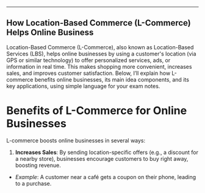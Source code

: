 ----

## How Location-Based Commerce (L-Commerce) Helps Online Business
Location-Based Commerce (L-Commerce), also known as Location-Based Services (LBS), helps online businesses by using a customer's location (via GPS or similar technology) to offer personalized services, ads, or information in real time. This makes shopping more convenient, increases sales, and improves customer satisfaction. Below, I’ll explain how L-commerce benefits online businesses, its main idea components, and its key applications, using simple language for your exam notes.

# Benefits of L-Commerce for Online Businesses

L-commerce boosts online businesses in several ways:

1. **Increases Sales**: By sending location-specific offers (e.g., a discount for a nearby store), businesses encourage customers to buy right away, boosting revenue.
- *Example*: A customer near a café gets a coupon on their phone, leading to a purchase.